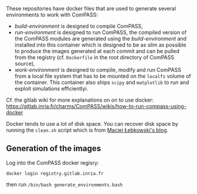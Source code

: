 These repositories have docker files that are used to generate 
several environments to work with ComPASS:
  - *build-environment* is designed to compile ComPASS,
  - *run-environment* is designed to run ComPASS, the compiled version of the
ComPASS modules are generated using the *build-environment* and installed into
this container which is designed to be as slim as possible to produce 
the images generated at each commit and can be pulled
from the registry (cf. `Dockerfile` in the root directory of ComPASS source),
  - *work-environment* is designed to compile, modify and run ComPASS from a
local file system that has to be mounted on the `localfs` volume of the container.
This container also ships `scipy` and `matplotlib` to run and exploit simulations
efficientlyi.

Cf. the gitlab wiki for more explanations on on to use docker:
https://gitlab.inria.fr/charms/ComPASS/wikis/how-to-run-compass-using-docker

Docker tends to use a lot of disk space.
You can recover disk space by running the `clean.sh` script which is from
[Maciej Łebkowski's blog](https://lebkowski.name/docker-volumes/).

## Generation of the images

Log into the ComPASS docker regisry:

```shell
docker login registry.gitlab.inria.fr
```

then run `/bin/bash generate_environments.bash`


